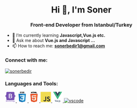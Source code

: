 <h1 align="center">Hi 👋, I'm Soner</h1>
<h3 align="center">Front-end Developer from Istanbul/Turkey</h3>


- 🌱 I’m currently learning **Javascript,Vue.js etc.**
- 💬 Ask me about **Vue.js and Javascript ...**
- 📫 How to reach me: **sonerbedir1@gmail.com**

<h3 align="left">Connect with me:</h3>
<a href="https://www.linkedin.com/in/sonerbedir/" target="blank"><img align="center" src="https://cdn.jsdelivr.net/npm/simple-icons@3.0.1/icons/linkedin.svg" alt="sonerbedir" 
height="30" width="40" /></a>
<p align="left">

</p>

<h3 align="left">Languages and Tools:</h3>
<p align="left">
<a href="https://getbootstrap.com" target="_blank"> <img src="https://raw.githubusercontent.com/devicons/devicon/master/icons/bootstrap/bootstrap-plain-wordmark.svg" alt="bootstrap" width="35" height="35"/> </a>
<a href="https://www.w3schools.com/css/" target="_blank"> <img src="https://raw.githubusercontent.com/devicons/devicon/master/icons/css3/css3-original-wordmark.svg" alt="css3" width="35" height="35"/> </a><a href="https://www.w3.org/html/" target="_blank"> <img src="https://raw.githubusercontent.com/devicons/devicon/master/icons/html5/html5-original-wordmark.svg" alt="html5" width="35" height="35"/> </a> <a href="https://developer.mozilla.org/en-US/docs/Web/JavaScript" target="_blank"> <img src="https://raw.githubusercontent.com/devicons/devicon/master/icons/javascript/javascript-original.svg" alt="javascript" width="35" height="35"/> </a> <a href="https://vuejs.org/" target="_blank"> <img src="https://raw.githubusercontent.com/devicons/devicon/master/icons/vuejs/vuejs-original-wordmark.svg" alt="vuejs" width="35" height="35"/> </a> <a href="https://code.visualstudio.com/" target="_blank"> <img src="https://upload.wikimedia.org/wikipedia/commons/thumb/9/9a/Visual_Studio_Code_1.35_icon.svg/1024px-Visual_Studio_Code_1.35_icon.svg.png" alt="vscode" width="35" height="35"/> </a></p>




